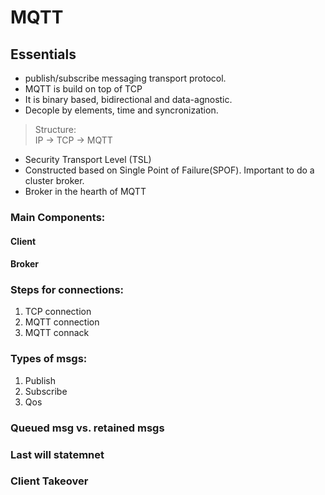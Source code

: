 # MQTT

## Essentials
- publish/subscribe messaging transport protocol.
- MQTT is build on top of TCP
- It is binary based, bidirectional and data-agnostic.
- Decople by elements, time and syncronization.

>Structure: \
>IP &rarr; TCP &rarr; MQTT

- Security Transport Level (TSL)
- Constructed based on Single Point of Failure(SPOF). Important to do a cluster broker.
- Broker in the hearth of MQTT

### Main Components:
#### Client
#### Broker

### Steps for connections:
1. TCP connection
2. MQTT connection 
3. MQTT connack

### Types of msgs:
1. Publish
2. Subscribe
3. Qos 

### Queued msg vs. retained msgs

### Last will statemnet

### Client Takeover






